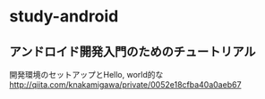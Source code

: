 # study-android

## アンドロイド開発入門のためのチュートリアル

開発環境のセットアップとHello, world的な
http://qiita.com/knakamigawa/private/0052e18cfba40a0aeb67
